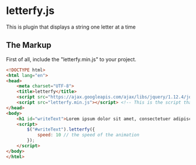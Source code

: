# letterfy.js
This is plugin that displays a string one letter at a time

## The Markup
First of all, include the "letterfy.min.js" to your project.

```HTML
<!DOCTYPE html>
<html lang="en">
<head>
	<meta charset="UTF-8">
	<title>letterfy</title>
	<script src="https://ajax.googleapis.com/ajax/libs/jquery/1.12.4/jquery.min.js"></script> <!-- You need jquery -->
	<script src="letterfy.min.js"></script> <!-- This is the script that does the magic -->
</head>
<body>
	<h1 id="writeText">Lorem ipsum dolor sit amet, consectetuer adipiscing elit, sed diam nonummy nibh euismod tincidunt ut laoreet dolore magna aliquam erat volutpat.</h1> <!-- the selector -->
	<script>
		$("#writeText").letterfy({
			speed: 10 // the speed of the animation
		});
	</script>
</body>
</html>
```
